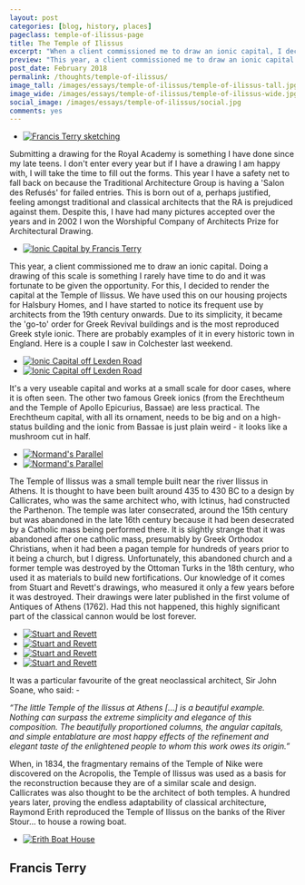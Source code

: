 ```yaml
---
layout: post
categories: [blog, history, places]
pageclass: temple-of-ilissus-page
title: The Temple of Ilissus
excerpt: "When a client commissioned me to draw an ionic capital, I decided to render the capital at the Temple of Ilissus, the 'go-to' order for Greek Revival buildings."
preview: "This year, a client commissioned me to draw an ionic capital. Doing a drawing of this scale is something I rarely have time to do and it was fortunate to be given the opportunity."
post_date: February 2018
permalink: /thoughts/temple-of-ilissus/
image_tall: /images/essays/temple-of-ilissus/temple-of-ilissus-tall.jpg
image_wide: /images/essays/temple-of-ilissus/temple-of-ilissus-wide.jpg
social_image: /images/essays/temple-of-ilissus/social.jpg
comments: yes
---
```


<ul class="list">
	<li class="full">
		<a class="fancybox" rel="group" href="/images/essays/temple-of-ilissus/ft-sketching.jpg" title="Francis Terry sketching">
			<img src="/images/essays/temple-of-ilissus/social.jpg" alt="Francis Terry sketching" />
		</a>
	</li>
</ul>

<p>
	Submitting a drawing for the Royal Academy is something I have done since my late teens. I don't enter every year but if I have a drawing I am happy with, I will take the time to fill out the forms. This year I have a safety net to fall back on because the Traditional Architecture Group is having a 'Salon des Refusés' for failed entries. This is born out of a, perhaps justified, feeling amongst traditional and classical architects that the RA is prejudiced against them. Despite this, I have had many pictures accepted over the years and in 2002 I won the Worshipful Company of Architects Prize for Architectural Drawing.
</p>


<ul class="list">
	<li class="full">
		<a class="fancybox" rel="group" href="/images/essays/temple-of-ilissus/ionic-capital.jpg" title="Ionic Capital by Francis Terry">
			<img src="/images/essays/temple-of-ilissus/ionic-capital.jpg" alt="Ionic Capital by Francis Terry" />
		</a>
	</li>
</ul>

<p>
	This year, a client commissioned me to draw an ionic capital. Doing a drawing of this scale is something I rarely have time to do and it was fortunate to be given the opportunity.  For this, I decided to render the capital at the Temple of Ilissus. We have used this on our housing projects for Halsbury Homes, and I have started to notice its frequent use by architects from the 19th century onwards. Due to its simplicity, it became the 'go-to' order for Greek Revival buildings and is the most reproduced Greek style ionic. There are probably examples of it in every historic town in England. Here is a couple I saw in Colchester last weekend.
</p>

<ul class="list">
	<li class="half">
		<a class="fancybox" rel="group" href="/images/essays/temple-of-ilissus/ionic-capital-lexden-1.jpg" title="Ionic Capital off Lexden Road">
			<img src="/images/essays/temple-of-ilissus/thumbs/ionic-capital-lexden-1.jpg" alt="Ionic Capital off Lexden Road" />
		</a>
	</li>
	<li class="half">
		<a class="fancybox" rel="group" href="/images/essays/temple-of-ilissus/ionic-capital-lexden-2.jpg" title="Ionic Capital off Lexden Road">
			<img src="/images/essays/temple-of-ilissus/thumbs/ionic-capital-lexden-2.jpg" alt="Ionic Capital off Lexden Road" />
		</a>
	</li>
</ul>

<p>
	It's a very useable capital and works at a small scale for door cases, where it is often seen. The other two famous Greek ionics (from the Erechtheum and the Temple of Apollo Epicurius, Bassae) are less practical. The Erechtheum capital, with all its ornament, needs to be big and on a high-status building and the ionic from Bassae is just plain weird - it looks like a mushroom cut in half.
</p>


<ul class="list">
	<li class="half">
		<a class="fancybox" rel="group" href="/images/essays/temple-of-ilissus/normands-parallel-2.jpg" title="Normand's Parallel">
			<img src="/images/essays/temple-of-ilissus/thumbs/normands-parallel-2.jpg" alt="Normand's Parallel" />
		</a>
	</li>
	<li class="half">
		<a class="fancybox" rel="group" href="/images/essays/temple-of-ilissus/normands-parallel-3.jpg" title="Normand's Parallel">
			<img src="/images/essays/temple-of-ilissus/thumbs/normands-parallel-3.jpg" alt="Normand's Parallel" />
		</a>
	</li>
</ul>

<p>
	The Temple of Ilissus was a small temple built near the river Ilissus in Athens. It is thought to have been built around 435 to 430 BC to a design by Callicrates, who was the same architect who, with Ictinus, had constructed the Parthenon. The temple was later consecrated, around the 15th century but was abandoned in the late 16th century because it had been desecrated by a Catholic mass being performed there.  It is slightly strange that it was abandoned after one catholic mass, presumably by Greek Orthodox Christians, when it had been a pagan temple for hundreds of years prior to it being a church, but I digress. Unfortunately, this abandoned church and a former temple was destroyed by the Ottoman Turks in the 18th century, who used it as materials to build new fortifications. Our knowledge of it comes from Stuart and Revett's drawings, who measured it only a few years before it was destroyed. Their drawings were later published in the first volume of Antiques of Athens (1762). Had this not happened, this highly significant part of the classical cannon would be lost forever.
</p>

<ul class="list">
	<li class="quarter">
		<a class="fancybox" rel="group" href="/images/essays/temple-of-ilissus/stuart-and-revett-1.jpg" title="Stuart and Revett">
			<img src="/images/essays/temple-of-ilissus/thumbs/stuart-and-revett-1.jpg" alt="Stuart and Revett" />
		</a>
	</li>
	<li class="quarter">
		<a class="fancybox" rel="group" href="/images/essays/temple-of-ilissus/stuart-and-revett-2.jpg" title="Stuart and Revett">
			<img src="/images/essays/temple-of-ilissus/thumbs/stuart-and-revett-2.jpg" alt="Stuart and Revett" />
		</a>
	</li>
	<li class="quarter">
		<a class="fancybox" rel="group" href="/images/essays/temple-of-ilissus/stuart-and-revett-3.jpg" title="Stuart and Revett">
			<img src="/images/essays/temple-of-ilissus/thumbs/stuart-and-revett-3.jpg" alt="Stuart and Revett" />
		</a>
	</li>
	<li class="quarter">
		<a class="fancybox" rel="group" href="/images/essays/temple-of-ilissus/stuart-and-revett-4.jpg" title="Stuart and Revett">
			<img src="/images/essays/temple-of-ilissus/thumbs/stuart-and-revett-4.jpg" alt="Stuart and Revett" />
		</a>
	</li>
</ul>

<p>
	It was a particular favourite of the great neoclassical architect, Sir John Soane, who said: -
</p><p>
	<em>“The little Temple of the Ilissus at Athens […] is a beautiful example. Nothing can surpass the extreme simplicity and elegance of this composition. The beautifully proportioned columns, the angular capitals, and simple entablature are most happy effects of the refinement and elegant taste of the enlightened people to whom this work owes its origin.”</em>
</p><p>
	When, in 1834, the fragmentary remains of the Temple of Nike were discovered on the Acropolis, the Temple of Ilissus was used as a basis for the reconstruction because they are of a similar scale and design. Callicrates was also thought to be the architect of both temples. A hundred years later, proving the endless adaptability of classical architecture, Raymond Erith reproduced the Temple of Ilissus on the banks of the River Stour... to house a rowing boat.
</p>

<ul class="list">
	<li class="full">
		<a class="fancybox" rel="group" href="/images/essays/temple-of-ilissus/erith-boat-house.jpg" title="Erith Boat House">
			<img src="/images/essays/temple-of-ilissus/thumbs/erith-boat-house.jpg" alt="Erith Boat House" />
		</a>
	</li>
</ul>

<h2>
	Francis Terry
</h2>

<div class="fb-comments" data-href="https://ftanda.co.uk/thoughts/temple-of-ilissus/" data-width="100%" data-numposts="12"></div>
